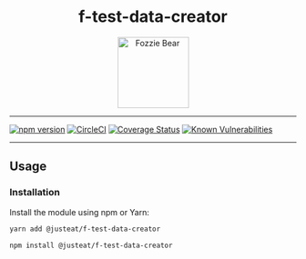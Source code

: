 <div align="center">

# f-test-data-creator

<img width="125" alt="Fozzie Bear" src="../../../../bear.png" />



</div>

---

[![npm version](https://badge.fury.io/js/%40justeat%2Ff-test-data-creator.svg)](https://badge.fury.io/js/%40justeat%2Ff-test-data-creator)
[![CircleCI](https://circleci.com/gh/justeat/fozzie-components.svg?style=svg)](https://circleci.com/gh/justeat/workflows/fozzie-components)
[![Coverage Status](https://coveralls.io/repos/github/justeat/f-test-data-creator/badge.svg)](https://coveralls.io/github/justeat/f-test-data-creator)
[![Known Vulnerabilities](https://snyk.io/test/github/justeat/f-test-data-creator/badge.svg?targetFile=package.json)](https://snyk.io/test/github/justeat/f-test-data-creator?targetFile=package.json)

---

## Usage

### Installation

Install the module using npm or Yarn:

```sh
yarn add @justeat/f-test-data-creator
```

```sh
npm install @justeat/f-test-data-creator
```


